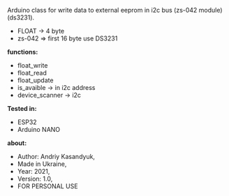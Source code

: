 Arduino class for write data to external eeprom in i2c bus (zs-042 module)(ds3231).
	

+ FLOAT -> 4 byte
+ zs-042 => first 16 byte use DS3231

**functions:**

+ float_write
+ float_read
+ float_update
+ is_avaible           -> in i2c address
+ device_scanner -> i2c

**Tested in:**

+ ESP32
+ Arduino NANO


**about:**
+ Author: Andriy Kasandyuk,
+ Made in Ukraine,
+ Year: 2021,
+ Version: 1.0,
+ FOR PERSONAL USE
